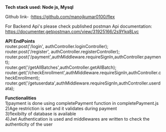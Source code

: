 
<strong><strong>Tech stack used: Node js, Mysql</strong></strong><br>

Github link- :https://github.com/manojkumar0100/flex <br>

For Backend Api's please check published postman Api documentation: <br>
https://documenter.getpostman.com/view/31925166/2s9Ykq8Lyc



<strong><strong><strong>API EndPoints</strong></strong></strong> <br> 
router.post('/login', authController.loginController);<br> 
router.post('/register', authController.registerController);<br> 
router.post('/payment',authMiddleware.requireSignIn,authController.payment);<br> 
router.get('/getAllBatches',authController.getAllBatch);<br> 
router.get('/checkEnrollment',authMiddleware.requireSignIn,authController.checkEnrollment);<br> 
router.get('/getuserdata',authMiddleware.requireSignIn,authController.userdata);<br> 

<strong><strong><strong>Functionalities</strong></strong></strong> <br> 
1)payment is done using completePayment function in completePayment.js <br> 
2)Age restriction is set and it validates during payment  <br> 
3)flexibilty of database is available <br> 
4)Jwt Authentication is used and middlewares are written to check the authenticity of the user  <br> 



